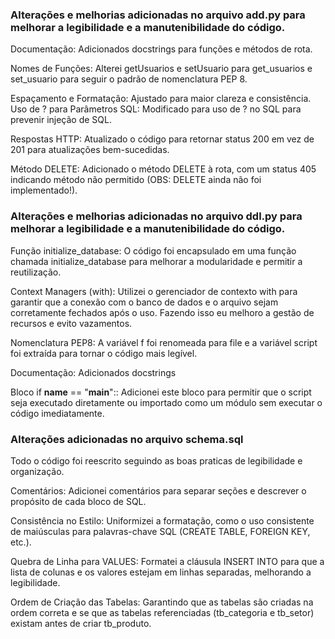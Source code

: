 ### Alterações e melhorias adicionadas no arquivo add.py para melhorar a legibilidade e a manutenibilidade do código.
  Documentação: Adicionados docstrings para funções e métodos de rota.

  Nomes de Funções: Alterei getUsuarios e setUsuario para get_usuarios e set_usuario para seguir o padrão de nomenclatura PEP 8.
  
  Espaçamento e Formatação: Ajustado para maior clareza e consistência.
  Uso de ? para Parâmetros SQL: Modificado para uso de ? no SQL para prevenir injeção de SQL.

  Respostas HTTP: Atualizado o código para retornar status 200 em vez de 201 para atualizações bem-sucedidas.

  Método DELETE: Adicionado o método DELETE à rota, com um status 405 indicando método não permitido (OBS: DELETE ainda não foi implementado!).

  ### Alterações e melhorias adicionadas no arquivo ddl.py para melhorar a legibilidade e a manutenibilidade do código.

  Função initialize_database: O código foi encapsulado em uma função chamada initialize_database para melhorar a modularidade e permitir a reutilização.

  Context Managers (with): Utilizei o gerenciador de contexto with para garantir que a conexão com o banco de dados e o arquivo sejam corretamente fechados após o uso. Fazendo isso eu melhoro a gestão de recursos e evito vazamentos.

  Nomenclatura PEP8: A variável f foi renomeada para file e a variável script foi extraída para tornar o código mais legível.

  Documentação: Adicionados docstrings

  Bloco if __name__ == "__main__":: Adicionei este bloco para permitir que o script seja executado diretamente ou importado como um módulo sem executar o código imediatamente.

### Alterações adicionadas no arquivo schema.sql
  Todo o código foi reescrito seguindo as boas praticas de legibilidade e organização.

  Comentários: Adicionei comentários para separar seções e descrever o propósito de cada bloco de SQL.

  Consistência no Estilo: Uniformizei a formatação, como o uso consistente de maiúsculas para palavras-chave SQL (CREATE TABLE, FOREIGN KEY, etc.).

  Quebra de Linha para VALUES: Formatei a cláusula INSERT INTO para que a lista de colunas e os valores estejam em linhas separadas, melhorando a legibilidade.

  Ordem de Criação das Tabelas: Garantindo que as tabelas são criadas na ordem correta e se que as tabelas referenciadas (tb_categoria e tb_setor) existam antes de criar tb_produto.

